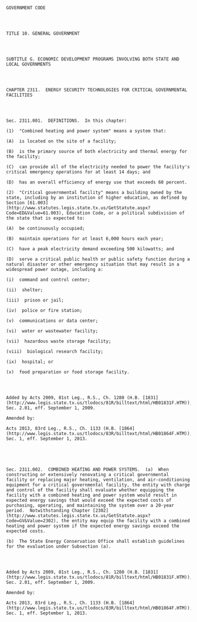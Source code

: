 ﻿
    
    
    	
    					
    
    
    GOVERNMENT CODE
    
      
    
    
    TITLE 10. GENERAL GOVERNMENT
    
      
    
    
    SUBTITLE G. ECONOMIC DEVELOPMENT PROGRAMS INVOLVING BOTH STATE AND LOCAL GOVERNMENTS
    
      
    
    
    CHAPTER 2311.  ENERGY SECURITY TECHNOLOGIES FOR CRITICAL GOVERNMENTAL FACILITIES
    
      
    
    
    Sec. 2311.001.  DEFINITIONS.  In this chapter:
    
    (1)  "Combined heating and power system" means a system that:
    
    (A)  is located on the site of a facility;
    
    (B)  is the primary source of both electricity and thermal energy for the facility;
    
    (C)  can provide all of the electricity needed to power the facility's critical emergency operations for at least 14 days; and
    
    (D)  has an overall efficiency of energy use that exceeds 60 percent.
    
    (2)  "Critical governmental facility" means a building owned by the state, including by an institution of higher education, as defined by Section [61.003](http://www.statutes.legis.state.tx.us/GetStatute.aspx?Code=ED&Value=61.003), Education Code, or a political subdivision of the state that is expected to:
    
    (A)  be continuously occupied;
    
    (B)  maintain operations for at least 6,000 hours each year;
    
    (C)  have a peak electricity demand exceeding 500 kilowatts; and
    
    (D)  serve a critical public health or public safety function during a natural disaster or other emergency situation that may result in a widespread power outage, including a:
    
    (i)  command and control center;
    
    (ii)  shelter;
    
    (iii)  prison or jail;
    
    (iv)  police or fire station;
    
    (v)  communications or data center;
    
    (vi)  water or wastewater facility;
    
    (vii)  hazardous waste storage facility;
    
    (viii)  biological research facility;
    
    (ix)  hospital; or
    
    (x)  food preparation or food storage facility.
    
    
    
    
    Added by Acts 2009, 81st Leg., R.S., Ch. 1280 (H.B. [1831](http://www.legis.state.tx.us/tlodocs/81R/billtext/html/HB01831F.HTM)), Sec. 2.01, eff. September 1, 2009.
    
    Amended by: 
    
    Acts 2013, 83rd Leg., R.S., Ch. 1133 (H.B. [1864](http://www.legis.state.tx.us/tlodocs/83R/billtext/html/HB01864F.HTM)), Sec. 1, eff. September 1, 2013.
    
    
    
    
    
    Sec. 2311.002.  COMBINED HEATING AND POWER SYSTEMS.  (a)  When constructing or extensively renovating a critical governmental facility or replacing major heating, ventilation, and air-conditioning equipment for a critical governmental facility, the entity with charge and control of the facility shall evaluate whether equipping the facility with a combined heating and power system would result in expected energy savings that would exceed the expected costs of purchasing, operating, and maintaining the system over a 20-year period.  Notwithstanding Chapter [2302](http://www.statutes.legis.state.tx.us/GetStatute.aspx?Code=GV&Value=2302), the entity may equip the facility with a combined heating and power system if the expected energy savings exceed the expected costs.
    
    (b)  The State Energy Conservation Office shall establish guidelines for the evaluation under Subsection (a).
    
    
    
    
    Added by Acts 2009, 81st Leg., R.S., Ch. 1280 (H.B. [1831](http://www.legis.state.tx.us/tlodocs/81R/billtext/html/HB01831F.HTM)), Sec. 2.01, eff. September 1, 2009.
    
    Amended by: 
    
    Acts 2013, 83rd Leg., R.S., Ch. 1133 (H.B. [1864](http://www.legis.state.tx.us/tlodocs/83R/billtext/html/HB01864F.HTM)), Sec. 1, eff. September 1, 2013.
    
    
    
    
    				
